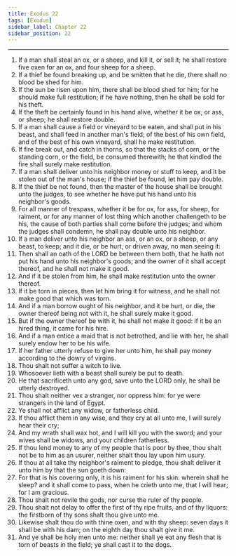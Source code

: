 ```yaml
---
title: Exodus 22
tags: [Exodus]
sidebar_label: Chapter 22
sidebar_position: 22
---
```


---
1. If a man shall steal an ox, or a sheep, and kill it, or sell it; he shall restore five oxen for an ox, and four sheep for a sheep.
2. If a thief be found breaking up, and be smitten that he die, there shall no blood be shed for him.
3. If the sun be risen upon him, there shall be blood shed for him; for he should make full restitution; if he have nothing, then he shall be sold for his theft.
4. If the theft be certainly found in his hand alive, whether it be ox, or ass, or sheep; he shall restore double.
5. If a man shall cause a field or vineyard to be eaten, and shall put in his beast, and shall feed in another man's field; of the best of his own field, and of the best of his own vineyard, shall he make restitution.
6. If fire break out, and catch in thorns, so that the stacks of corn, or the standing corn, or the field, be consumed therewith; he that kindled the fire shall surely make restitution.
7. If a man shall deliver unto his neighbor money or stuff to keep, and it be stolen out of the man's house; if the thief be found, let him pay double.
8. If the thief be not found, then the master of the house shall be brought unto the judges, to see whether he have put his hand unto his neighbor's goods.
9. For all manner of trespass, whether it be for ox, for ass, for sheep, for raiment, or for any manner of lost thing which another challengeth to be his, the cause of both parties shall come before the judges; and whom the judges shall condemn, he shall pay double unto his neighbor.
10. If a man deliver unto his neighbor an ass, or an ox, or a sheep, or any beast, to keep; and it die, or be hurt, or driven away, no man seeing it:
11. Then shall an oath of the LORD be between them both, that he hath not put his hand unto his neighbor's goods; and the owner of it shall accept thereof, and he shall not make it good.
12. And if it be stolen from him, he shall make restitution unto the owner thereof.
13. If it be torn in pieces, then let him bring it for witness, and he shall not make good that which was torn.
14. And if a man borrow ought of his neighbor, and it be hurt, or die, the owner thereof being not with it, he shall surely make it good.
15. But if the owner thereof be with it, he shall not make it good: if it be an hired thing, it came for his hire.
16. And if a man entice a maid that is not betrothed, and lie with her, he shall surely endow her to be his wife.
17. If her father utterly refuse to give her unto him, he shall pay money according to the dowry of virgins.
18. Thou shalt not suffer a witch to live.
19. Whosoever lieth with a beast shall surely be put to death.
20. He that sacrificeth unto any god, save unto the LORD only, he shall be utterly destroyed.
21. Thou shalt neither vex a stranger, nor oppress him: for ye were strangers in the land of Egypt.
22. Ye shall not afflict any widow, or fatherless child.
23. If thou afflict them in any wise, and they cry at all unto me, I will surely hear their cry;
24. And my wrath shall wax hot, and I will kill you with the sword; and your wives shall be widows, and your children fatherless.
25. If thou lend money to any of my people that is poor by thee, thou shalt not be to him as an usurer, neither shalt thou lay upon him usury.
26. If thou at all take thy neighbor's raiment to pledge, thou shalt deliver it unto him by that the sun goeth down:
27. For that is his covering only, it is his raiment for his skin: wherein shall he sleep? and it shall come to pass, when he crieth unto me, that I will hear; for I am gracious.
28. Thou shalt not revile the gods, nor curse the ruler of thy people.
29. Thou shalt not delay to offer the first of thy ripe fruits, and of thy liquors: the firstborn of thy sons shalt thou give unto me.
30. Likewise shalt thou do with thine oxen, and with thy sheep: seven days it shall be with his dam; on the eighth day thou shalt give it me.
31. And ye shall be holy men unto me: neither shall ye eat any flesh that is torn of beasts in the field; ye shall cast it to the dogs.